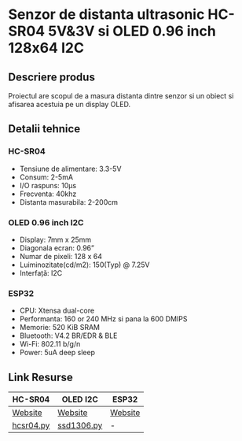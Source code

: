 # Senzor de distanta ultrasonic HC-SR04 5V&3V si OLED 0.96 inch 128x64 I2C

## Descriere produs
Proiectul are scopul de a masura distanta dintre senzor si un obiect si afisarea acestuia pe un display OLED.

## Detalii tehnice

### HC-SR04 
- Tensiune de alimentare: 3.3-5V 
- Consum: 2-5mA
- I/O raspuns: 10µs
- Frecventa: 40khz
- Distanta masurabila: 2-200cm

### OLED 0.96 inch I2C
- Display: 7mm x 25mm
- Diagonala ecran: 0.96”
- Numar de pixeli: 128 x 64
- Luiminozitate(cd/m2): 150(Typ) @ 7.25V
- Interfață: I2C

### ESP32
- CPU: Xtensa dual-core
- Performanta: 160 or 240 MHz si pana la 600 DMIPS
- Memorie: 520 KiB SRAM
- Bluetooth: V4.2 BR/EDR & BLE
- Wi-Fi: 802.11 b/g/n
- Power: 5uA deep sleep

## Link Resurse
HC-SR04 | OLED I2C | ESP32
--- | --- | ---
[Website](https://www.xab3.ro/produse/senzor-de-distanta-ultrasonic-hc-sr04) | [Website](https://www.xab3.ro/produse/oled-096-128x64-i2c) | [Website](https://www.xab3.ro/produse/esp32-devkit-wh)
[hcsr04.py](https://github.com/rsc1975/micropython-hcsr04) | [ssd1306.py](https://docs.micropython.org/en/latest/esp8266/tutorial/ssd1306.html) | -